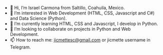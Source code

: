 - 👋 Hi, I’m Israel Carmona from Saltillo, Coahuila, Mexico.
- 👀 I’m interested in Web Development (HTML, CSS, Javascript and C#) and Data Science (Python). 
- 🌱 I’m currently learning HTML, CSS and Javascript, I develop in Python. 
- 💞️ I’m looking to collaborate on projects in Python and Web Development. 
- 📫 How to reach me: jicmettesc@gmail.com or jicmette username in Telegram. 

<!---
jicmette/jicmette is a ✨ special ✨ repository because its `README.md` (this file) appears on your GitHub profile.
You can click the Preview link to take a look at your changes.
--->
